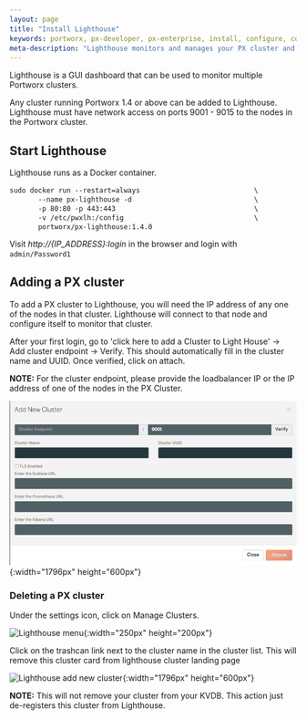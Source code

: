 ```yaml
---
layout: page
title: "Install Lighthouse"
keywords: portworx, px-developer, px-enterprise, install, configure, container, storage, lighthouse
meta-description: "Lighthouse monitors and manages your PX cluster and storage and can be run on-prem. Find out how today."
---
```


Lighthouse is a GUI dashboard that can be used to monitor multiple Portworx clusters.

Any cluster running Portworx 1.4 or above can be added to Lighthouse.  Lighthouse must have network access on ports 9001 - 9015 to the nodes in the Portworx cluster.

## Start Lighthouse

Lighthouse runs as a Docker container.

```
sudo docker run --restart=always                            \
       --name px-lighthouse -d                              \
       -p 80:80 -p 443:443                                  \
       -v /etc/pwxlh:/config                                \
       portworx/px-lighthouse:1.4.0
```

Visit *http://{IP_ADDRESS}:login* in the browser and login with `admin/Password1`

## Adding a PX cluster

To add a PX cluster to Lighthouse, you will need the IP address of any one of the nodes in that cluster.  Lighthouse will connect to that node and configure itself to monitor that cluster.

After your first login, go to 'click here to add a Cluster to Light House' -> Add cluster endpoint -> Verify. This should automatically fill in the cluster name and UUID.  Once verified, click on attach.

**NOTE:** For the cluster endpoint, please provide the loadbalancer IP or the IP address of one of the nodes in the PX Cluster.

![Lighthouse add new cluster](/images/lh-new-add-cluster.png){:width="1796px" height="600px"}

### Deleting a PX cluster
Under the settings icon, click on Manage Clusters. 

![Lighthouse menu](/images/lh-new-menu.png){:width="250px" height="200px"}

Click on the trashcan link next to the cluster name in the cluster list.  This will remove this cluster card from lighthouse cluster landing page 

![Lighthouse add new cluster](/images/lh-new-delete-cluster.png){:width="1796px" height="600px"}

**NOTE:** This will not remove your cluster from your KVDB.  This action just de-registers this cluster from Lighthouse.
